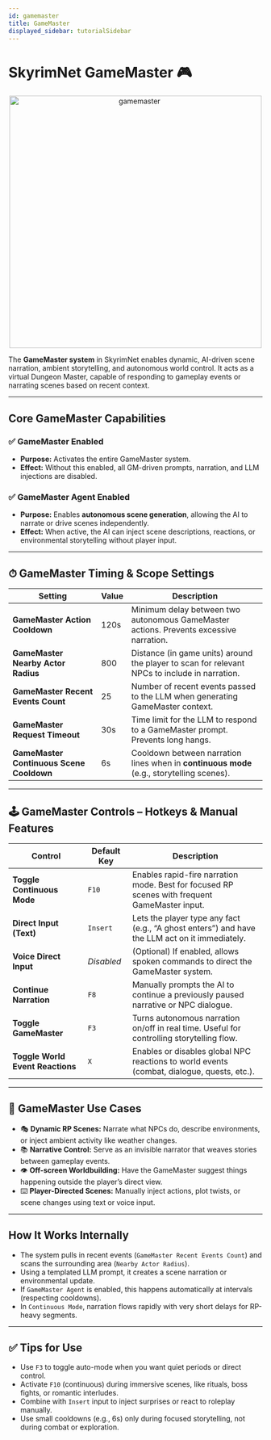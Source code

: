 ```yaml
---
id: gamemaster
title: GameMaster
displayed_sidebar: tutorialSidebar
---
```


#  SkyrimNet GameMaster 🎮

<p align="center">
  <img src="/SkyrimNet-GamePlugin/img/gamemaster.png" alt="gamemaster" width="500"/>
</p>


The **GameMaster system** in SkyrimNet enables dynamic, AI-driven scene narration, ambient storytelling, and autonomous world control. It acts as a virtual Dungeon Master, capable of responding to gameplay events or narrating scenes based on recent context.

---

##  Core GameMaster Capabilities

### ✅ GameMaster Enabled
- **Purpose:** Activates the entire GameMaster system.
- **Effect:** Without this enabled, all GM-driven prompts, narration, and LLM injections are disabled.

### ✅ GameMaster Agent Enabled
- **Purpose:** Enables **autonomous scene generation**, allowing the AI to narrate or drive scenes independently.
- **Effect:** When active, the AI can inject scene descriptions, reactions, or environmental storytelling without player input.

---

## ⏱ GameMaster Timing & Scope Settings

| Setting                               | Value | Description |
|--------------------------------------|--------|-------------|
| **GameMaster Action Cooldown**       | 120s   | Minimum delay between two autonomous GameMaster actions. Prevents excessive narration. |
| **GameMaster Nearby Actor Radius**   | 800    | Distance (in game units) around the player to scan for relevant NPCs to include in narration. |
| **GameMaster Recent Events Count**   | 25     | Number of recent events passed to the LLM when generating GameMaster context. |
| **GameMaster Request Timeout**       | 30s    | Time limit for the LLM to respond to a GameMaster prompt. Prevents long hangs. |
| **GameMaster Continuous Scene Cooldown** | 6s | Cooldown between narration lines when in **continuous mode** (e.g., storytelling scenes). |

---

## 🕹️ GameMaster Controls – Hotkeys & Manual Features

| Control                          | Default Key | Description |
|----------------------------------|-------------|-------------|
| **Toggle Continuous Mode**       | `F10`       | Enables rapid-fire narration mode. Best for focused RP scenes with frequent GameMaster input. |
| **Direct Input (Text)**          | `Insert`    | Lets the player type any fact (e.g., “A ghost enters”) and have the LLM act on it immediately. |
| **Voice Direct Input**           | *Disabled*  | (Optional) If enabled, allows spoken commands to direct the GameMaster system. |
| **Continue Narration**           | `F8`        | Manually prompts the AI to continue a previously paused narrative or NPC dialogue. |
| **Toggle GameMaster**            | `F3`        | Turns autonomous narration on/off in real time. Useful for controlling storytelling flow. |
| **Toggle World Event Reactions** | `X`         | Enables or disables global NPC reactions to world events (combat, dialogue, quests, etc.). |

---

## 🧩 GameMaster Use Cases

- 🎭 **Dynamic RP Scenes:** Narrate what NPCs do, describe environments, or inject ambient activity like weather changes.
- 📚 **Narrative Control:** Serve as an invisible narrator that weaves stories between gameplay events.
- 👁 **Off-screen Worldbuilding:** Have the GameMaster suggest things happening outside the player’s direct view.
- ⌨️ **Player-Directed Scenes:** Manually inject actions, plot twists, or scene changes using text or voice input.

---

##  How It Works Internally

- The system pulls in recent events (`GameMaster Recent Events Count`) and scans the surrounding area (`Nearby Actor Radius`).
- Using a templated LLM prompt, it creates a scene narration or environmental update.
- If `GameMaster Agent` is enabled, this happens automatically at intervals (respecting cooldowns).
- In `Continuous Mode`, narration flows rapidly with very short delays for RP-heavy segments.

---

## ✅ Tips for Use

- Use `F3` to toggle auto-mode when you want quiet periods or direct control.
- Activate `F10` (continuous) during immersive scenes, like rituals, boss fights, or romantic interludes.
- Combine with `Insert` input to inject surprises or react to roleplay manually.
- Use small cooldowns (e.g., 6s) only during focused storytelling, not during combat or exploration.